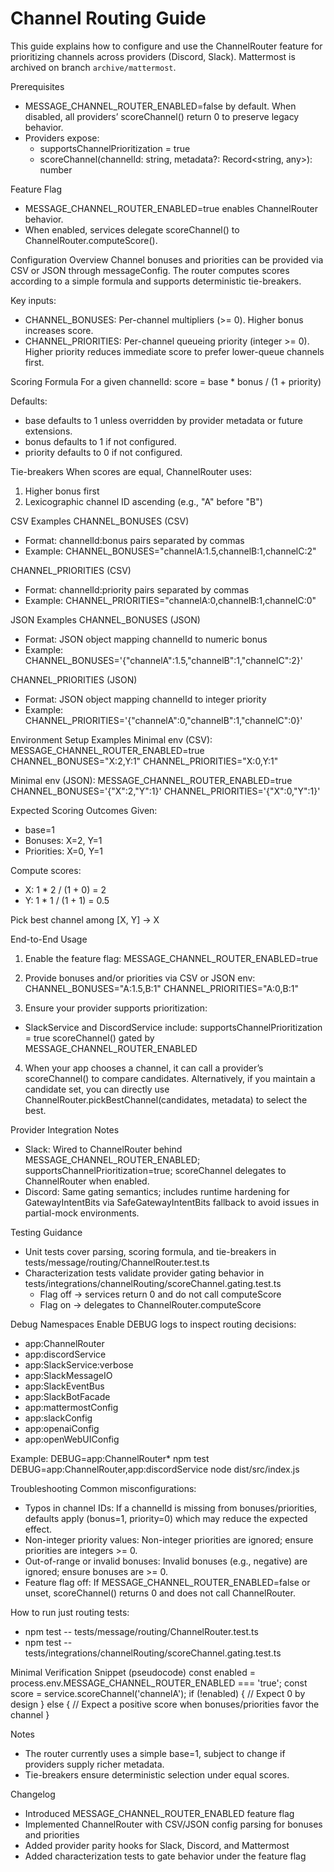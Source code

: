 # Channel Routing Guide

This guide explains how to configure and use the ChannelRouter feature for prioritizing channels across providers (Discord, Slack). Mattermost is archived on branch `archive/mattermost`.

Prerequisites
- MESSAGE_CHANNEL_ROUTER_ENABLED=false by default. When disabled, all providers’ scoreChannel() return 0 to preserve legacy behavior.
- Providers expose:
  - supportsChannelPrioritization = true
  - scoreChannel(channelId: string, metadata?: Record<string, any>): number

Feature Flag
- MESSAGE_CHANNEL_ROUTER_ENABLED=true enables ChannelRouter behavior.
- When enabled, services delegate scoreChannel() to ChannelRouter.computeScore().

Configuration Overview
Channel bonuses and priorities can be provided via CSV or JSON through messageConfig. The router computes scores according to a simple formula and supports deterministic tie-breakers.

Key inputs:
- CHANNEL_BONUSES: Per-channel multipliers (>= 0). Higher bonus increases score.
- CHANNEL_PRIORITIES: Per-channel queueing priority (integer >= 0). Higher priority reduces immediate score to prefer lower-queue channels first.

Scoring Formula
For a given channelId:
score = base * bonus / (1 + priority)

Defaults:
- base defaults to 1 unless overridden by provider metadata or future extensions.
- bonus defaults to 1 if not configured.
- priority defaults to 0 if not configured.

Tie-breakers
When scores are equal, ChannelRouter uses:
1) Higher bonus first
2) Lexicographic channel ID ascending (e.g., "A" before "B")

CSV Examples
CHANNEL_BONUSES (CSV)
- Format: channelId:bonus pairs separated by commas
- Example:
  CHANNEL_BONUSES="channelA:1.5,channelB:1,channelC:2"

CHANNEL_PRIORITIES (CSV)
- Format: channelId:priority pairs separated by commas
- Example:
  CHANNEL_PRIORITIES="channelA:0,channelB:1,channelC:0"

JSON Examples
CHANNEL_BONUSES (JSON)
- Format: JSON object mapping channelId to numeric bonus
- Example:
  CHANNEL_BONUSES='{"channelA":1.5,"channelB":1,"channelC":2}'

CHANNEL_PRIORITIES (JSON)
- Format: JSON object mapping channelId to integer priority
- Example:
  CHANNEL_PRIORITIES='{"channelA":0,"channelB":1,"channelC":0}'

Environment Setup Examples
Minimal env (CSV):
MESSAGE_CHANNEL_ROUTER_ENABLED=true
CHANNEL_BONUSES="X:2,Y:1"
CHANNEL_PRIORITIES="X:0,Y:1"

Minimal env (JSON):
MESSAGE_CHANNEL_ROUTER_ENABLED=true
CHANNEL_BONUSES='{"X":2,"Y":1}'
CHANNEL_PRIORITIES='{"X":0,"Y":1}'

Expected Scoring Outcomes
Given:
- base=1
- Bonuses: X=2, Y=1
- Priorities: X=0, Y=1

Compute scores:
- X: 1 * 2 / (1 + 0) = 2
- Y: 1 * 1 / (1 + 1) = 0.5

Pick best channel among [X, Y] → X

End-to-End Usage
1) Enable the feature flag:
   MESSAGE_CHANNEL_ROUTER_ENABLED=true

2) Provide bonuses and/or priorities via CSV or JSON env:
   CHANNEL_BONUSES="A:1.5,B:1"
   CHANNEL_PRIORITIES="A:0,B:1"

3) Ensure your provider supports prioritization:
- SlackService and DiscordService include:
     supportsChannelPrioritization = true
     scoreChannel() gated by MESSAGE_CHANNEL_ROUTER_ENABLED

4) When your app chooses a channel, it can call a provider’s scoreChannel() to compare candidates. Alternatively, if you maintain a candidate set, you can directly use ChannelRouter.pickBestChannel(candidates, metadata) to select the best.

Provider Integration Notes
- Slack: Wired to ChannelRouter behind MESSAGE_CHANNEL_ROUTER_ENABLED; supportsChannelPrioritization=true; scoreChannel delegates to ChannelRouter when enabled.
- Discord: Same gating semantics; includes runtime hardening for GatewayIntentBits via SafeGatewayIntentBits fallback to avoid issues in partial-mock environments.
 

Testing Guidance
- Unit tests cover parsing, scoring formula, and tie-breakers in tests/message/routing/ChannelRouter.test.ts
- Characterization tests validate provider gating behavior in tests/integrations/channelRouting/scoreChannel.gating.test.ts
  - Flag off → services return 0 and do not call computeScore
  - Flag on → delegates to ChannelRouter.computeScore

Debug Namespaces
Enable DEBUG logs to inspect routing decisions:
- app:ChannelRouter
- app:discordService
- app:SlackService:verbose
- app:SlackMessageIO
- app:SlackEventBus
- app:SlackBotFacade
- app:mattermostConfig
- app:slackConfig
- app:openaiConfig
- app:openWebUIConfig

Example:
DEBUG=app:ChannelRouter* npm test
DEBUG=app:ChannelRouter,app:discordService node dist/src/index.js

Troubleshooting
Common misconfigurations:
- Typos in channel IDs: If a channelId is missing from bonuses/priorities, defaults apply (bonus=1, priority=0) which may reduce the expected effect.
- Non-integer priority values: Non-integer priorities are ignored; ensure priorities are integers >= 0.
- Out-of-range or invalid bonuses: Invalid bonuses (e.g., negative) are ignored; ensure bonuses are >= 0.
- Feature flag off: If MESSAGE_CHANNEL_ROUTER_ENABLED=false or unset, scoreChannel() returns 0 and does not call ChannelRouter.

How to run just routing tests:
- npm test -- tests/message/routing/ChannelRouter.test.ts
- npm test -- tests/integrations/channelRouting/scoreChannel.gating.test.ts

Minimal Verification Snippet (pseudocode)
const enabled = process.env.MESSAGE_CHANNEL_ROUTER_ENABLED === 'true';
const score = service.scoreChannel('channelA');
if (!enabled) {
  // Expect 0 by design
} else {
  // Expect a positive score when bonuses/priorities favor the channel
}

Notes
- The router currently uses a simple base=1, subject to change if providers supply richer metadata.
- Tie-breakers ensure deterministic selection under equal scores.

Changelog
- Introduced MESSAGE_CHANNEL_ROUTER_ENABLED feature flag
- Implemented ChannelRouter with CSV/JSON config parsing for bonuses and priorities
- Added provider parity hooks for Slack, Discord, and Mattermost
- Added characterization tests to gate behavior under the feature flag

